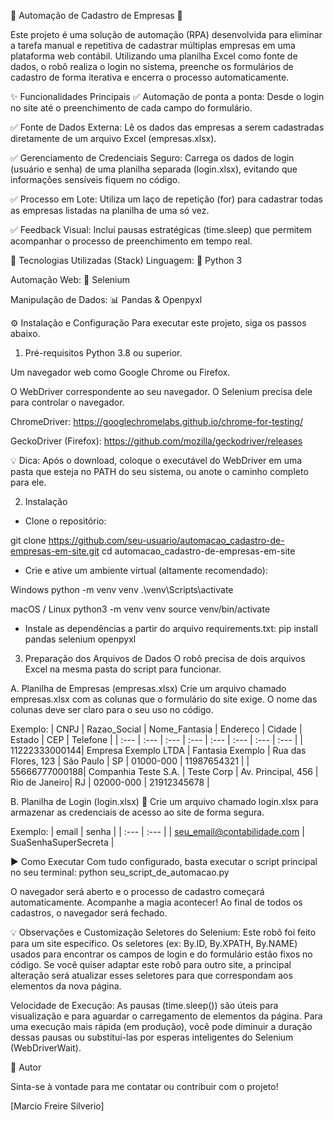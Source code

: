 🤖 Automação de Cadastro de Empresas 🏢

Este projeto é uma solução de automação (RPA) desenvolvida para eliminar a tarefa manual e repetitiva de cadastrar múltiplas empresas em uma plataforma web contábil. Utilizando uma planilha Excel como fonte de dados, o robô realiza o login no sistema, preenche os formulários de cadastro de forma iterativa e encerra o processo automaticamente.

✨ Funcionalidades Principais
✅ Automação de ponta a ponta: Desde o login no site até o preenchimento de cada campo do formulário.

✅ Fonte de Dados Externa: Lê os dados das empresas a serem cadastradas diretamente de um arquivo Excel (empresas.xlsx).

✅ Gerenciamento de Credenciais Seguro: Carrega os dados de login (usuário e senha) de uma planilha separada (login.xlsx), evitando que informações sensíveis fiquem no código.

✅ Processo em Lote: Utiliza um laço de repetição (for) para cadastrar todas as empresas listadas na planilha de uma só vez.

✅ Feedback Visual: Inclui pausas estratégicas (time.sleep) que permitem acompanhar o processo de preenchimento em tempo real.

🚀 Tecnologias Utilizadas (Stack)
Linguagem: 🐍 Python 3

Automação Web: 🤖 Selenium

Manipulação de Dados: 📊 Pandas & Openpyxl

⚙️ Instalação e Configuração
Para executar este projeto, siga os passos abaixo.

1. Pré-requisitos
Python 3.8 ou superior.

Um navegador web como Google Chrome ou Firefox.

O WebDriver correspondente ao seu navegador. O Selenium precisa dele para controlar o navegador.

ChromeDriver: https://googlechromelabs.github.io/chrome-for-testing/

GeckoDriver (Firefox): https://github.com/mozilla/geckodriver/releases

💡 Dica: Após o download, coloque o executável do WebDriver em uma pasta que esteja no PATH do seu sistema, ou anote o caminho completo para ele.

2. Instalação
   
- Clone o repositório:

git clone https://github.com/seu-usuario/automacao_cadastro-de-empresas-em-site.git cd automacao_cadastro-de-empresas-em-site

- Crie e ative um ambiente virtual (altamente recomendado):

Windows
python -m venv venv
.\venv\Scripts\activate

macOS / Linux
python3 -m venv venv
source venv/bin/activate

- Instale as dependências a partir do arquivo requirements.txt:
pip install pandas selenium openpyxl

3. Preparação dos Arquivos de Dados
O robô precisa de dois arquivos Excel na mesma pasta do script para funcionar.

A. Planilha de Empresas (empresas.xlsx)
Crie um arquivo chamado empresas.xlsx com as colunas que o formulário do site exige. O nome das colunas deve ser claro para o seu uso no código.

Exemplo:
| CNPJ | Razao_Social | Nome_Fantasia | Endereco | Cidade | Estado | CEP | Telefone |
| :--- | :--- | :--- | :--- | :--- | :--- | :--- | :--- |
| 11222333000144| Empresa Exemplo LTDA | Fantasia Exemplo | Rua das Flores, 123 | São Paulo | SP | 01000-000 | 11987654321 |
| 55666777000188| Companhia Teste S.A. | Teste Corp | Av. Principal, 456 | Rio de Janeiro| RJ | 02000-000 | 21912345678 |

B. Planilha de Login (login.xlsx) 🔑
Crie um arquivo chamado login.xlsx para armazenar as credenciais de acesso ao site de forma segura.

Exemplo:
| email | senha |
| :--- | :--- |
| seu_email@contabilidade.com | SuaSenhaSuperSecreta |

▶️ Como Executar
Com tudo configurado, basta executar o script principal no seu terminal:
python seu_script_de_automacao.py

O navegador será aberto e o processo de cadastro começará automaticamente. Acompanhe a magia acontecer! Ao final de todos os cadastros, o navegador será fechado.

💡 Observações e Customização
Seletores do Selenium: Este robô foi feito para um site específico. Os seletores (ex: By.ID, By.XPATH, By.NAME) usados para encontrar os campos de login e do formulário estão fixos no código. Se você quiser adaptar este robô para outro site, a principal alteração será atualizar esses seletores para que correspondam aos elementos da nova página.

Velocidade de Execução: As pausas (time.sleep()) são úteis para visualização e para aguardar o carregamento de elementos da página. Para uma execução mais rápida (em produção), você pode diminuir a duração dessas pausas ou substituí-las por esperas inteligentes do Selenium (WebDriverWait).

👤 Autor

Sinta-se à vontade para me contatar ou contribuir com o projeto!

[Marcio Freire Silverio]
